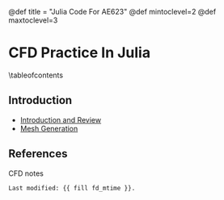@def title = "Julia Code For AE623"
@def mintoclevel=2
@def maxtoclevel=3

# CFD Practice In Julia

\tableofcontents <!-- you can use \toc as well -->

## Introduction

* [Introduction and Review](/chap1/)
* [Mesh Generation](/chap2/)

## References

CFD notes

```html
Last modified: {{ fill fd_mtime }}.
```
